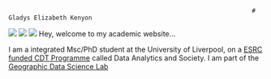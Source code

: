                                                                        # Gladys Elizabeth Kenyon 
![](https://esrc.ukri.org/esrc/includes/themes/MasterSite/images/logo-1.png)
![](https://www.liverpool.ac.uk/media/livacuk/gdsl/images/LOGO.png) 
![](https://www.liverpool.ac.uk/logo-size-test/full-colour.svg)
Hey, welcome to my academic website...

I am a integrated Msc/PhD student at the University of Liverpool, on a [ESRC funded CDT Programme](https://datacdt.org/) called Data Analytics and Society.
I am part of the [Geographic Data Science Lab](https://www.liverpool.ac.uk/geographic-data-science/)
